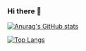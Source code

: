 ### Hi there 👋

[![Anurag's GitHub stats](https://github-readme-stats.vercel.app/api?username=trisuladarmawan)](https://github.com/anuraghazra/github-readme-stats)

[![Top Langs](https://github-readme-stats.vercel.app/api/top-langs/?username=trisuladarmawan)](https://github.com/anuraghazra/github-readme-stats)
